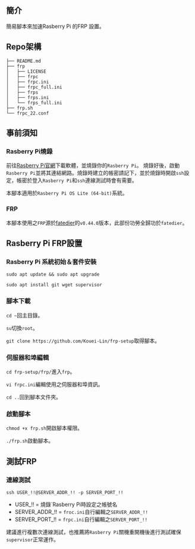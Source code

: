 ## 簡介
簡易腳本來加速Rasberry Pi 的FRP 設置。

## Repo架構
```
├── README.md
├── frp
│   ├── LICENSE
│   ├── frpc
│   ├── frpc.ini
│   ├── frpc_full.ini
│   ├── frps
│   ├── frps.ini
│   └── frps_full.ini
├── frp.sh
└── frpc_22.conf
```

## 事前須知

### Rasberry Pi燒錄
前往[Rasberry Pi官網](https://www.raspberrypi.com/software/)下載軟體，並燒錄你的`Rasberry Pi`。
燒錄好後，啟動`Rasberry Pi`並將其連結網路。燒錄時建立的帳密請記下，並於燒錄時開啟`ssh`設定，帳密於登入`Rasberry Pi`和`ssh`連線測試時會有需要。

本腳本適用於`Rasberry Pi OS Lite (64-bit)`系統。

### FRP
本腳本使用之`FRP`源於[fatedier](https://github.com/fatedier//frp/releases/)的`v0.44.0`版本，此部份功勞全歸功於`fatedier`。

## Rasberry Pi FRP設置

### Rasberry Pi 系統初始＆套件安裝
`sudo apt update && sudo apt upgrade`

`sudo apt install git wget supervisor`

### 腳本下載 
`cd ~`回主目錄。

`su`切換`root`。

`git clone https://github.com/Kouei-Lin/frp-setup`取得腳本。

### 伺服器和埠編輯
`cd frp-setup/frp/`進入`frp`。

`vi frpc.ini`編輯使用之伺服器和埠資訊。

`cd ..`回到腳本文件夾。

### 啟動腳本
`chmod +x frp.sh`開啟腳本權限。

`./frp.sh`啟動腳本。

## 測試FRP

### 連線測試
`ssh USER_!!@SERVER_ADDR_!! -p SERVER_PORT_!!`

- USER_!! = 燒錄`Rasberry Pi時設定之帳號名
- SERVER_ADDR_!! = `froc.ini`自行編輯之`SERVER_ADDR_!!`
- SERVER_PORT_!! = `frpc.ini`自行編輯之`SERVER_PORT_!!`

建議進行複數次連線測試，也推薦將`Rasberry Pi`關機重開機後進行測試確保`supervisor`正常運作。
